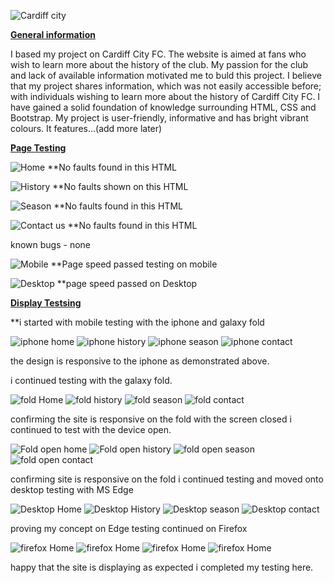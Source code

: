 ![Cardiff city](assets/images/Cardiff_City_Fanpage.png)

<strong><u>General information</u></strong>

I based my project on Cardiff City FC. The website is aimed at fans who wish to learn more about the history of the club. My passion for the club and lack
of available information motivated me to buld this project. I believe that my project shares information, which was not easily accessible before; with 
individuals wishing to learn more about the history of Cardiff City FC. I have gained a solid foundation of knowledge surrounding HTML, CSS and Bootstrap. 
My project is user-friendly, informative and has bright vibrant colours. It features...(add more later) 


<strong><u>Page Testing</u></strong>

![Home](assets/Screenshots/Html_Checker_Home.png)
**No faults found in this HTML

![History](assets/Screenshots/Html_Checker_history.png)
**No faults shown on this HTML

![Season](assets/Screenshots/Html_Checker_season.png)
**No faults found in this HTML

![Contact us](assets/Screenshots/Html_Checker_contact.png)
**No faults found in this HTML

known bugs - none

![Mobile](assets/Screenshots/PageSpeed_mobile.png)
**Page speed passed testing on mobile

![Desktop](assets/Screenshots/PageSpeed_desktop.png)
**page speed passed on Desktop

<strong><u>Display Testsing</u></strong>

**i started with mobile testing with the iphone and galaxy fold

![iphone home](assets/Screenshots/iphone_home.png)
![iphone history](assets/Screenshots/iphone_history.png)
![iphone season](assets/Screenshots/iphone_season.png)
![iphone contact](assets/Screenshots/iphone_contact.png)

the design is responsive to the iphone as demonstrated above.

i continued testing with the galaxy fold.

![fold Home](assets/Screenshots/fold_home.png)
![fold history](assets/Screenshots/fold_history.png)
![fold season](assets/Screenshots/fold_season.png)
![fold contact](assets/Screenshots/fold_contact.png)

confirming the site is responsive on the fold with the screen closed i continued
to test with the device open.

![Fold open home](assets/Screenshots/fold_open_home.png)
![Fold open history](assets/Screenshots/fold_open_history.png)
![fold open season](assets/Screenshots/fold_open_season.png)
![fold open contact](assets/Screenshots/fold_open_contact.png)

confirming site is responsive on the fold i continued testing and moved onto desktop testing with MS Edge

![Desktop Home](assets/Screenshots/desktop_dis_home.png)
![Desktop History](assets/Screenshots/desktop_dis_history.png)
![Desktop season](assets/Screenshots/desktop_dis_season.png)
![Desktop contact](assets/Screenshots/desktop_dis_contact.png)

proving my concept on Edge testing continued on Firefox

![firefox Home](assets/Screenshots/firefox_home.png)
![firefox Home](assets/Screenshots/firefox_history.png)
![firefox Home](assets/Screenshots/firefox_season.png)
![firefox Home](assets/Screenshots/firefox_contact.png)

happy that the site is displaying as expected i completed my testing here.
